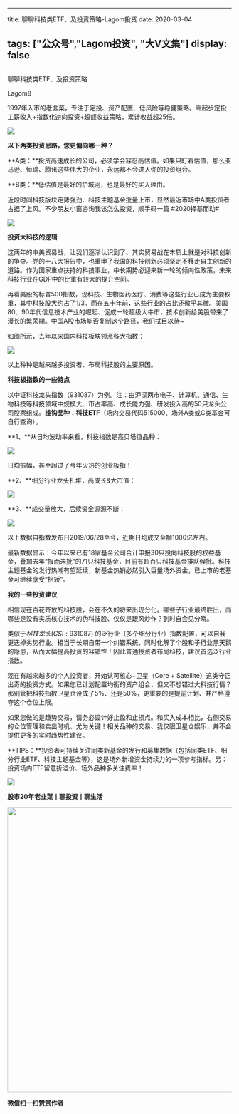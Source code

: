 
---
title:   聊聊科技类ETF、及投资策略-Lagom投资
date: 2020-03-04

tags: ["公众号","Lagom投资", "大V文集"]
display: false
---


## 



聊聊科技类ETF、及投资策略




Lagom8




1997年入市的老韭菜，专注于定投、资产配置、低风险等稳健策略。零起步定投工薪收入+指数化逆向投资+超额收益策略，累计收益超25倍。


<img src="https://mmbiz.qpic.cn/mmbiz_png/ZB4WjgjLjJW3KtDibicU3BB1HNQ9lDS2M5oGRnchkNPRzYsc0Ua6CIu7rZH3vAficcBEPYHU9ZTPqkic1sicT8CaxQQ/640?wx_fmt=png" data-type="png" data-ratio="0.05776173285198556" data-w="554"/>

**以下两类投资思路，您更偏向哪一种？**

**A类：**投资高速成长的公司，必须学会容忍高估值。如果只盯着估值，那么亚马逊、恒瑞、腾讯这些伟大的企业，永远都不会进入你的投资组合。

**B类：**低估值是最好的护城河，也是最好的买入理由。



近段时间科技版块走势强劲、科技主题基金批量上市，显然最近市场中A类投资者占据了上风。不少朋友小窗咨询我该怎么投资，顺手码一篇&nbsp;#2020择基而动#

<img src="https://mmbiz.qpic.cn/mmbiz_png/ZB4WjgjLjJW3KtDibicU3BB1HNQ9lDS2M5oGRnchkNPRzYsc0Ua6CIu7rZH3vAficcBEPYHU9ZTPqkic1sicT8CaxQQ/640?wx_fmt=png" data-type="png" data-ratio="0.05776173285198556" data-w="554"/>

**投资大科技的逻辑**

这两年的中美贸易战，让我们逐渐认识到了、其实贸易战在本质上就是对科技创新的争夺。党的十八大报告中，也重申了我国的科技创新必须坚定不移走自主创新的道路。作为国家重点扶持的科技事业，中长期势必迎来新一轮的倾向性政策，未来科技行业在GDP中的比重有较大的提升空间。



再看美股的标普500指数，现科技、生物医药医疗、消费等这些行业已成为主要权重，其中科技股大约占了1/3。而在五十年前，这些行业的占比还微乎其微。美国80、90年代信息技术产业的崛起、促成一轮超级大牛市，技术创新给美股带来了漫长的繁荣期。中国A股市场能否复制这个路径，我们拭目以待~



如图所示，去年以来国内科技板块领涨各大指数：

<img class="rich_pages js_insertlocalimg" data-ratio="0.7699859747545582" data-s="300,640" src="https://mmbiz.qpic.cn/mmbiz_png/ZB4WjgjLjJViccb1zANZsDevTicArb0jnvwpAibnVqYj68mbx3vibROY9qnDFjJjmYElDxM3OXlIvQD5woMMwAnLVQ/640?wx_fmt=png" data-type="png" data-w="713" style=""/>

以上种种是越来越多投资者、布局科技股的主要原因。



**科技板指数的一些特点**

以中证科技龙头指数（931087）为例。注：由沪深两市电子、计算机、通信、生物科技等科技领域中规模大、市占率高、成长能力强、研发投入高的50只龙头公司股票组成。**挂钩品种：科技ETF**（场内交易代码515000、场外A类或C类基金可自行查询）。





**1、**从日均波动率来看，科技指数是高贝塔值品种：

<img class="rich_pages js_insertlocalimg" data-ratio="0.42462845010615713" data-s="300,640" src="https://mmbiz.qpic.cn/mmbiz_png/ZB4WjgjLjJViccb1zANZsDevTicArb0jnvNTO72Y0Rmicx6p8S1CAFpWuFh6V3dY52Ulfhl6GjxhxkklBkuMlvZUA/640?wx_fmt=png" data-type="png" data-w="471" style=""/>

日均振幅，甚至超过了今年火热的创业板指！



**2、**细分行业龙头扎堆，高成长&amp;大市值：

<img class="rich_pages js_insertlocalimg" data-ratio="0.6530172413793104" data-s="300,640" src="https://mmbiz.qpic.cn/mmbiz_png/ZB4WjgjLjJViccb1zANZsDevTicArb0jnvmE8537ibwibR7ydWD4ibrGuBueS2GPf03Z2CGt9Dst3Xybd7slsWSTf0A/640?wx_fmt=png" data-type="png" data-w="464" style=""/>



**3、**成交量放大，后续资金源源不断：

<img class="rich_pages js_insertlocalimg" data-ratio="0.4752475247524752" data-s="300,640" src="https://mmbiz.qpic.cn/mmbiz_png/ZB4WjgjLjJViccb1zANZsDevTicArb0jnvYGBVPGaR4rCFWiaaz9NRc6jsbP1kP4J3KIFEdsUE2270nMe3Izm19qw/640?wx_fmt=png" data-type="png" data-w="606" style=""/>

以上数据自指数发布日2019/06/28至今，近期日均成交金额1000亿左右。



最新数据显示：今年以来已有18家基金公司合计申报30只投向科技股的权益基金，叠加去年“报而未批”的71只科技基金，目前有超百只科技基金排队候批。科技主题基金的发行热潮有望延续，新基金热销必然引入巨量场外资金，已上市的老基金可继续享受“抬轿”。





**我的一些投资建议**



相信现在百花齐放的科技股，会在不久的将来出现分化。哪些子行业最终胜出，而哪些是没有实质核心技术的伪科技股、仅仅是跟风炒作？到时自会见分晓。



类似于$科技龙头(CSI:931087)$&nbsp;的泛行业（多个细分行业）指数配置，可以自我更迭掉劣势行业。相当于长期自带一个纠错系统，同时化解了个股和子行业黑天鹅的隐患，从而大幅提高投资的容错性！因此普通投资者布局科技，建议首选泛行业指数。



现在有越来越多的个人投资者，开始认可核心+卫星（Core + Satellite）这类守正出奇的投资方式。如果您已计划配置均衡的资产组合，但又不想错过大科技行情？那别管把科技指数卫星仓设成了5%、还是50%，更重要的是提前计划、并严格遵守这个仓位上限。



如果您做的是趋势交易，请务必设计好止盈和止损点。和买入成本相比，右侧交易的仓位管理和卖出时机、尤为关键！相关品种的交易、我仅限卫星仓娱乐，并不会提供更多的实时趋势性建议。



**TIPS：**投资者可持续关注同类新基金的发行和募集数据（包括同类ETF、细分行业ETF、科技主题基金等），这是场外新增资金持续力的一项参考指标。另：投资场内ETF留意折溢价、场外品种多关注费率！



<img src="https://mmbiz.qpic.cn/mmbiz_png/ZB4WjgjLjJW3KtDibicU3BB1HNQ9lDS2M5oGRnchkNPRzYsc0Ua6CIu7rZH3vAficcBEPYHU9ZTPqkic1sicT8CaxQQ/640?wx_fmt=png" data-type="png" data-ratio="0.05776173285198556" data-w="554"/>

**股市20年老韭菜丨聊投资丨聊生活**

<img data-copyright="0" data-ratio="0.390625" data-s="300,640" data-type="png" data-w="640" src="https://mmbiz.qpic.cn/mmbiz_png/ZB4WjgjLjJW3KtDibicU3BB1HNQ9lDS2M5AHEoeiaz0dQ4NfIRjBMuXvyJn8dXWm7ftklb0xqheiaMia0zbkyMJiaKzA/640?wx_fmt=png" style="box-sizing: border-box !important;overflow-wrap: break-word !important;visibility: visible !important;width: 640px !important;"/>


**微信扫一扫赞赏作者**















